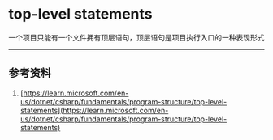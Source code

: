 # top-level statements
一个项目只能有一个文件拥有顶层语句，顶层语句是项目执行入口的一种表现形式



---

## 参考资料
1. [https://learn.microsoft.com/en-us/dotnet/csharp/fundamentals/program-structure/top-level-statements](https://learn.microsoft.com/en-us/dotnet/csharp/fundamentals/program-structure/top-level-statements)